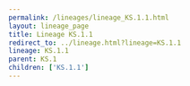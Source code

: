 ```yaml
---
permalink: /lineages/lineage_KS.1.1.html
layout: lineage_page
title: Lineage KS.1.1
redirect_to: ../lineage.html?lineage=KS.1.1
lineage: KS.1.1
parent: KS.1
children: ['KS.1.1']
---
```

